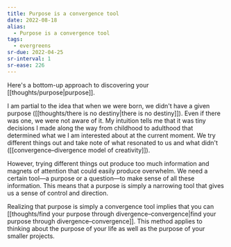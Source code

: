 ```yaml
---
title: Purpose is a convergence tool
date: 2022-08-18
alias:
  - Purpose is a convergence tool
tags:
  - evergreens
sr-due: 2022-04-25
sr-interval: 1
sr-ease: 226
---
```

Here's a bottom-up approach to discovering your [[thoughts/purpose|purpose]].

I am partial to the idea that when we were born, we didn't have a given purpose ([[thoughts/there is no destiny|there is no destiny]]). Even if there was one, we were not aware of it. My intuition tells me that it was tiny decisions I made along the way from childhood to adulthood that determined what we I am interested about at the current moment. We try different things out and take note of what resonated to us and what didn't ([[convergence–divergence model of creativity]]).

However, trying different things out produce too much information and magnets of attention that could easily produce overwhelm. We need a certain tool—a purpose or a question—to make sense of all these information. This means that a purpose is simply a narrowing tool that gives us a sense of control and direction.

Realizing that purpose is simply a convergence tool implies that you can [[thoughts/find your purpose through divergence–convergence|find your purpose through divergence–convergence]]. This method applies to thinking about the purpose of your life as well as the purpose of your smaller projects.
